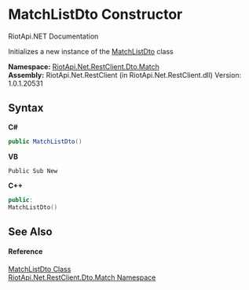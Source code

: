# MatchListDto Constructor 
RiotApi.NET Documentation 

Initializes a new instance of the <a href="a4c85f07-fe81-182c-7a65-5ebf3976d281">MatchListDto</a> class

**Namespace:**&nbsp;<a href="119ce159-34e9-7e8a-13ff-b7a4fc7406a6">RiotApi.Net.RestClient.Dto.Match</a><br />**Assembly:**&nbsp;RiotApi.Net.RestClient (in RiotApi.Net.RestClient.dll) Version: 1.0.1.20531

## Syntax

**C#**<br />
``` C#
public MatchListDto()
```

**VB**<br />
``` VB
Public Sub New
```

**C++**<br />
``` C++
public:
MatchListDto()
```


## See Also


#### Reference
<a href="a4c85f07-fe81-182c-7a65-5ebf3976d281">MatchListDto Class</a><br /><a href="119ce159-34e9-7e8a-13ff-b7a4fc7406a6">RiotApi.Net.RestClient.Dto.Match Namespace</a><br />